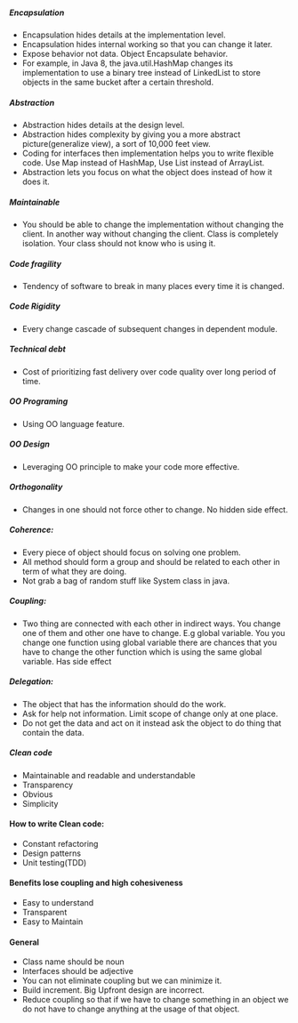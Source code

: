 ##### Encapsulation
* Encapsulation hides details at the implementation level.
* Encapsulation hides internal working so that you can change it later.
* Expose behavior not data. Object Encapsulate behavior.
* For example, in Java 8, the java.util.HashMap changes its implementation to use a binary tree instead of LinkedList to store objects in the same bucket after a certain threshold.
##### Abstraction
* Abstraction hides details at the design level.
* Abstraction hides complexity by giving you a more abstract picture(generalize view), a sort of 10,000 feet view.
* Coding for interfaces then implementation helps you to write flexible code. Use Map instead of HashMap, Use List instead of ArrayList.
* Abstraction lets you focus on what the object does instead of how it does it.
##### Maintainable
* You should be able to change the implementation without changing the client. In another way without changing the client. Class is completely isolation. Your class should not know who is using it.
##### Code fragility
* Tendency of software to break in many places every time it is changed.
##### Code Rigidity
* Every change cascade of subsequent changes in dependent module.
##### Technical debt
* Cost of prioritizing fast delivery over code quality over long period of time.
##### OO Programing
* Using OO language feature.
##### OO Design
* Leveraging OO principle to make your code more effective.
##### Orthogonality
* Changes in one should not force other to change. No hidden side effect.
##### Coherence:
* Every piece of object should focus on solving one problem.
* All method should form a group and should be related to each other in term of what they are doing. 
* Not grab a bag of random stuff like System class in java.
##### Coupling: 
* Two thing are connected with each other in indirect ways. You change one of them and other one have to change.
E.g global variable. You you change one function using global variable there are chances that you have to change the other function which is using the same global variable.
Has side effect
##### Delegation:
* The object that has the information should do the work.
* Ask for help not information. Limit scope of change only at one place.
* Do not get the data and act on it instead ask the object to do thing that contain the data.
##### Clean code
* Maintainable and readable and understandable
* Transparency
* Obvious
* Simplicity

#### How to write Clean code:
* Constant refactoring
* Design patterns
* Unit testing(TDD)
 
#### Benefits lose coupling and high cohesiveness
* Easy to understand
* Transparent
* Easy to Maintain

#### General
* Class name should be noun
* Interfaces should be adjective
* You can not eliminate coupling but we can minimize it.
* Build increment. Big Upfront design are incorrect.
* Reduce coupling so that if we have to change something in an object we do not have to change anything at the usage of that object.
